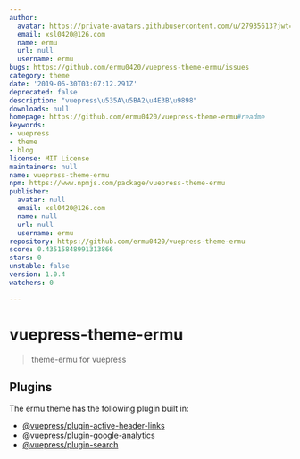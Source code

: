 ```yaml
---
author:
  avatar: https://private-avatars.githubusercontent.com/u/27935613?jwt=eyJhbGciOiJIUzI1NiIsInR5cCI6IkpXVCJ9.eyJpc3MiOiJnaXRodWIuY29tIiwiYXVkIjoicmF3LmdpdGh1YnVzZXJjb250ZW50LmNvbSIsImtleSI6ImtleTEiLCJleHAiOjE3MzQ2NzIzMDAsIm5iZiI6MTczNDY3MTEwMCwicGF0aCI6Ii91LzI3OTM1NjEzIn0.V9HHFQN9FjyTLApR_gfY7FOsSVmBicPiMYt-twzTh1Q&v=4
  email: xsl0420@126.com
  name: ermu
  url: null
  username: ermu
bugs: https://github.com/ermu0420/vuepress-theme-ermu/issues
category: theme
date: '2019-06-30T03:07:12.291Z'
deprecated: false
description: "vuepress\u535A\u5BA2\u4E3B\u9898"
downloads: null
homepage: https://github.com/ermu0420/vuepress-theme-ermu#readme
keywords:
- vuepress
- theme
- blog
license: MIT License
maintainers: null
name: vuepress-theme-ermu
npm: https://www.npmjs.com/package/vuepress-theme-ermu
publisher:
  avatar: null
  email: xsl0420@126.com
  name: null
  url: null
  username: ermu
repository: https://github.com/ermu0420/vuepress-theme-ermu
score: 0.43515848991313866
stars: 0
unstable: false
version: 1.0.4
watchers: 0

---
```


# vuepress-theme-ermu

> theme-ermu for vuepress

## Plugins

The ermu theme has the following plugin built in:

- [@vuepress/plugin-active-header-links](https://github.com/vuejs/vuepress/tree/master/packages/@vuepress/plugin-active-header-links)
- [@vuepress/plugin-google-analytics](https://github.com/vuejs/vuepress/tree/master/packages/%40vuepress/plugin-google-analytics)
- [@vuepress/plugin-search](https://github.com/vuejs/vuepress/tree/master/packages/%40vuepress/plugin-search)
